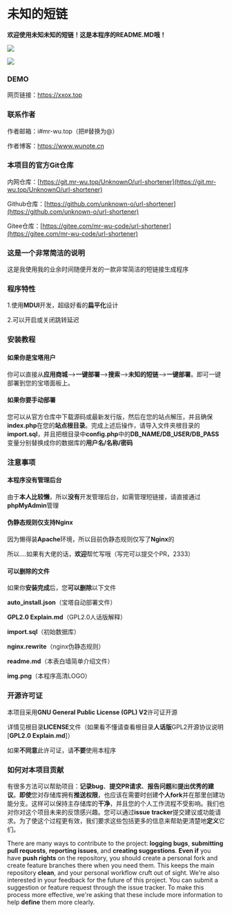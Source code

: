 # 未知的短链

**欢迎使用未知未知的短链！这是本程序的README.MD哦！**

![](https://img.llilii.cn/kagamine/p2/65698484_p40.png)

![](https://img.llilii.cn/kagamine/p2/78357442_p0.png)

### DEMO

网页链接：https://xxox.top

### 联系作者

作者邮箱：i#mr-wu.top（把#替换为@）

作者博客：https://www.wunote.cn

### 本项目的官方Git仓库

内网仓库：[https://git.mr-wu.top/UnknownO/url-shortener](https://git.mr-wu.top/UnknownO/url-shortener)

Github仓库：[https://github.com/unknown-o/url-shortener](https://github.com/unknown-o/url-shortener)

Gitee仓库：[https://gitee.com/mr-wu-code/url-shortener](https://gitee.com/mr-wu-code/url-shortener)

### 这是一个非常简洁的说明

这是我使用我的业余时间随便开发的一款非常简洁的短链接生成程序

### 程序特性

1.使用**MDUI**开发，超级好看的**扁平化**设计

2.可以开启或关闭跳转延迟

### 安装教程

#### 如果你是宝塔用户

你可以直接从**应用商城**-->**一键部署**-->**搜索**-->**未知的短链**-->**一键部署**。即可一键部署到您的宝塔面板上。

#### 如果你要手动部署

您可以从官方仓库中下载源码或最新发行版，然后在您的站点解压，并且确保**index.php**在您的**站点根目录**。完成上述后操作，请导入文件夹根目录的**import.sql**，并且把根目录中**config.php**中的**DB_NAME/DB_USER/DB_PASS**变量分别替换成你的数据库的**用户名/名称/密码**

### 注意事项

#### 本程序没有管理后台

由于**本人比较懒**，所以**没有**开发管理后台，如需管理短链接，请直接通过**phpMyAdmin**管理

#### 伪静态规则仅支持Nginx

因为懒得装**Apache**环境，所以目前伪静态规则仅写了**Nginx**的

所以....如果有大佬的话，**欢迎**帮忙写哦（写完可以提交个PR，2333）

#### 可以删除的文件

如果你**安装完成**后，您**可以删除**以下文件

**auto_install.json**（宝塔自动部署文件）

**GPL2.0 Explain.md**（GPL2.0人话版解释）

**import.sql**（初始数据库）

**nginx.rewrite**（nginx伪静态规则）

**readme.md**（本表白墙简单介绍文件）

**img.png**（本程序高清LOGO）

### 开源许可证

本项目采用**GNU General Public License (GPL) V2**许可证开源

详情见根目录**LICENSE**文件（如果看不懂请查看根目录**人话版**GPL2开源协议说明[**GPL2.0 Explain.md**]）

如果**不同意**此许可证，请**不要**使用本程序

### 如何对本项目贡献

有很多方法可以帮助项目：**记录bug**、**提交PR请求**、**报告问题**和**提出优秀的建议**。**即使**您对存储库拥有**推送权限**，也应该在需要时创建**个人fork**并在那里创建功能分支。这样可以保持主存储库的**干净**，并且您的个人工作流程不受影响。我们也对你对这个项目未来的反馈感兴趣。您可以通过**issue** **tracker**提交建议或功能请求。为了使这个过程更有效，我们要求这些包括更多的信息来帮助更清楚地**定义**它们。

There are many ways to contribute to the project: **logging bugs**, **submitting pull requests**, **reporting issues**, and **creating suggestions**. **Even if** you have **push rights** on the repository, you should create a personal fork and create feature branches there when you need them. This keeps the main repository **clean**, and your personal workflow cruft out of sight. We're also interested in your feedback for the future of this project. You can submit a suggestion or feature request through the issue tracker. To make this process more effective, we're asking that these include more information to help **define** them more clearly.


